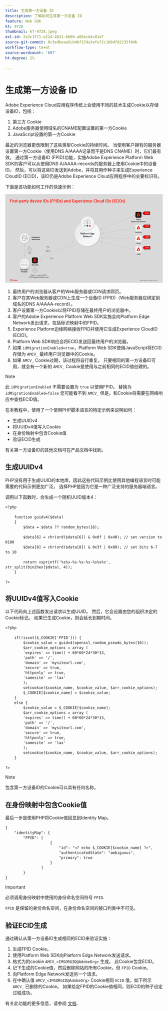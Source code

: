 ```yaml
---
title: 生成第一方设备 ID
description: 了解如何生成第一方设备 ID
feature: Web SDK
kt: 9728
thumbnail: KT-9728.jpeg
exl-id: 2e3c1f71-e224-4631-b680-a05ecd4c01e7
source-git-commit: 0c3edbeaa5cb46f159a3efe72c108dfd2235f04b
workflow-type: tm+mt
source-wordcount: '687'
ht-degree: 2%

---
```


# 生成第一方设备 ID

Adobe Experience Cloud应用程序传统上会使用不同的技术生成Cookie以存储设备ID，包括：

1. 第三方 Cookie
1. Adobe服务器使用域名的CNAME配置设置的第一方Cookie
1. JavaScript设置的第一方Cookie

最近的浏览器更改限制了这些类型Cookie的持续时间。 当使用客户拥有的服务器设置第一方Cookie（使用DNS A/AAAA记录而不是DNS CNAME）时，它们最有效。 通过第一方设备ID (FPID)功能，实施Adobe Experience Platform Web SDK的客户可以从使用DNS A/AAAA-records的服务器上使用Cookie中的设备ID。 然后，可以将这些ID发送到Adobe，并将其用作种子来生成Experience CloudID (ECID)，该ID仍是Adobe Experience Cloud应用程序中的主要标识符。

下面是该功能如何工作的快速示例：

![第一方设备ID (FPID)和Experience CloudID (ECID)](../assets/kt-9728.png)

1. 最终用户的浏览器从客户的Web服务器或CDN请求网页。
1. 客户在其Web服务器或CDN上生成一个设备ID (FPID)（Web服务器应绑定到域名的DNS A/AAAA-record）。
1. 客户设置第一方Cookie以将FPID存储在最终用户的浏览器中。
1. 客户的Adobe Experience Platform Web SDK实施会向Platform Edge Network发出请求，包括标识映射中的FPID。
1. Experience Platform边缘网络接收FPID并使用它生成Experience CloudID (ECID)。
1. Platform Web SDK响应会将ECID发送回最终用户的浏览器。
1. 如果 `idMigrationEnabled=true`，Platform Web SDK使用JavaScript将ECID存储为 `AMCV_` 最终用户浏览器中的Cookie。
1. 如果 `AMCV_` Cookie过期，该过程将自行重复。 只要相同的第一方设备ID可用，就会有一个新的 `AMCV_` Cookie是使用与之前相同的ECID值创建的。

>[!NOTE]
>
>此 `idMigrationEnabled` 不需要设置为 `true` 以使用FPID。 替换为 `idMigrationEnabled=false` 您可能看不到 `AMCV_` 但是，和Cookie将需要在网络响应中查找ECID值。


在本教程中，使用了一个使用PHP脚本语言的特定示例来说明如何：

* 生成UUIDv4
* 将UUIDv4值写入Cookie
* 在身份映射中包含Cookie值
* 验证ECID生成

有关第一方设备ID的其他文档可在产品文档中找到。

## 生成UUIDv4

PHP没有用于生成UUID的本地库，因此这些代码示例比使用其他编程语言时可能需要的代码示例更加广泛。 选择PHP是因为它是一种广泛支持的服务器端语言。


调用以下函数时，会生成一个随机UUID版本4：

```
<?php
    
    function guidv4($data)
    {
        $data = $data ?? random_bytes(16);

        $data[6] = chr(ord($data[6]) & 0x0f | 0x40); // set version to 0100
        $data[8] = chr(ord($data[8]) & 0x3f | 0x80); // set bits 6-7 to 10

        return vsprintf('%s%s-%s-%s-%s-%s%s%s', str_split(bin2hex($data), 4));
    }

?>
```

## 将UUIDv4值写入Cookie

以下代码向上述函数发出请求以生成UUID。 然后，它会设置由您的组织决定的Cookie标记。 如果已生成Cookie，则会延长到期时间。

```
<?php

    if(!isset($_COOKIE['FPID'])) {
        $cookie_value = guidv4(openssl_random_pseudo_bytes(16));        
        $arr_cookie_options = array (
        'expires' => time() + 60*60*24*30*13,
        'path' => '/',
        'domain' => 'mysiteurl.com',
        'secure' => true,
        'httponly' => true,
        'samesite' => 'lax'
        );
        setcookie($cookie_name, $cookie_value, $arr_cookie_options);
        $_COOKIE[$cookie_name] = $cookie_value;
    }
    else {
        $cookie_value = $_COOKIE[$cookie_name];
        $arr_cookie_options = array (
        'expires' => time() + 60*60*24*30*13,
        'path' => '/',
        'domain' => 'mysiteurl.com',
        'secure' => true,
        'httponly' => true,
        'samesite' => 'lax'
        );
        setcookie($cookie_name, $cookie_value, $arr_cookie_options);
    }

?>
```

>[!NOTE]
>
>包含第一方设备ID的Cookie可以具有任何名称。

## 在身份映射中包含Cookie值

最后一步是使用PHP将Cookie值回显到Identity Map。


```
{
    "identityMap": {
        "FPID": [
                    {
                        "id": "<? echo $_COOKIE[$cookie_name] ?>",
                        "authenticatedState": "ambiguous",
                        "primary": true
                    }
                ]
        }
}
```

>[!IMPORTANT]
>
>必须调用身份映射中使用的身份命名空间符号 `FPID`.
>
> `FPID` 是保留的身份命名空间，在身份命名空间的接口列表中不可见。


## 验证ECID生成

通过确认从第一方设备ID生成相同的ECID来验证实施：

1. 生成FPID Cookie。
1. 使用Platform Web SDK向Platform Edge Network发送请求。
1. 格式为的cookie `AMCV_<IMSORGID@AdobeOrg>` 生成。 此Cookie包含ECID。
1. 记下生成的Cookie值，然后删除网站的所有Cookie，但 `FPID` Cookie。
1. 向Platform Edge Network发送另一个请求。
1. 在中确认值 `AMCV_<IMSORGID@AdobeOrg>` Cookie相同 `ECID` 值，如下所示 `AMCV_` 已删除的Cookie。 如果给定FPID的Cookie值相同，则ECID的种子设定过程成功。

有关此功能的更多信息，请参阅 [文档](https://experienceleague.adobe.com/docs/experience-platform/edge/identity/first-party-device-ids.html).
